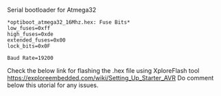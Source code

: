 Serial bootloader for Atmega32


```
*optiboot_atmega32_16Mhz.hex: Fuse Bits*
low_fuses=0xff
high_fuses=0xde
extended_fuses=0x00
lock_bits=0x0F

Baud Rate=19200
```



Check the below link for flashing the .hex file using XploreFlash tool
https://exploreembedded.com/wiki/Setting_Up_Starter_AVR
Do comment below this utorial for any issues.

